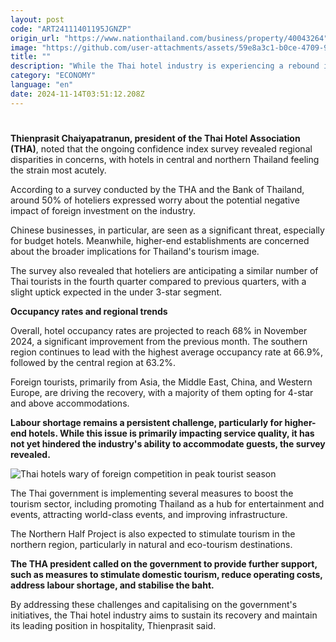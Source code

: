 ```yaml
---
layout: post
code: "ART24111401195JGNZP"
origin_url: "https://www.nationthailand.com/business/property/40043264"
image: "https://github.com/user-attachments/assets/59e8a3c1-b0ce-4709-9853-6a3c4096c70c"
title: ""
description: "While the Thai hotel industry is experiencing a rebound in demand in line with the peak tourist season, concerns are growing over increasing competition from foreign businesses."
category: "ECONOMY"
language: "en"
date: 2024-11-14T03:51:12.208Z
---
```


# 











**Thienprasit Chaiyapatranun, president of the Thai Hotel Association (THA)**, noted that the ongoing confidence index survey revealed regional disparities in concerns, with hotels in central and northern Thailand feeling the strain most acutely.

According to a survey conducted by the THA and the Bank of Thailand, around 50% of hoteliers expressed worry about the potential negative impact of foreign investment on the industry.

Chinese businesses, in particular, are seen as a significant threat, especially for budget hotels. Meanwhile, higher-end establishments are concerned about the broader implications for Thailand's tourism image.

The survey also revealed that hoteliers are anticipating a similar number of Thai tourists in the fourth quarter compared to previous quarters, with a slight uptick expected in the under 3-star segment.





**Occupancy rates and regional trends**

Overall, hotel occupancy rates are projected to reach 68% in November 2024, a significant improvement from the previous month. The southern region continues to lead with the highest average occupancy rate at 66.9%, followed by the central region at 63.2%.

Foreign tourists, primarily from Asia, the Middle East, China, and Western Europe, are driving the recovery, with a majority of them opting for 4-star and above accommodations.

**Labour shortage remains a persistent challenge, particularly for higher-end hotels. While this issue is primarily impacting service quality, it has not yet hindered the industry's ability to accommodate guests, the survey revealed.**







  ![Thai hotels wary of foreign competition in peak tourist season](https://github.com/user-attachments/assets/2d1f1166-6d0c-4871-bd1c-35060c1971ab)

The Thai government is implementing several measures to boost the tourism sector, including promoting Thailand as a hub for entertainment and events, attracting world-class events, and improving infrastructure.

The Northern Half Project is also expected to stimulate tourism in the northern region, particularly in natural and eco-tourism destinations.

**The THA president called on the government to provide further support, such as measures to stimulate domestic tourism, reduce operating costs, address labour shortage, and stabilise the baht.**

By addressing these challenges and capitalising on the government's initiatives, the Thai hotel industry aims to sustain its recovery and maintain its leading position in hospitality, Thienprasit said.

